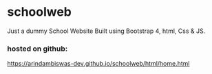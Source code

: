 # schoolweb
Just a dummy School Website
Built using Bootstrap 4, html, Css & JS.
### hosted on github: 
https://arindambiswas-dev.github.io/schoolweb/html/home.html
